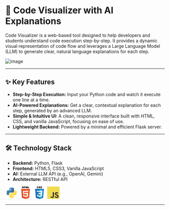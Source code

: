 # 🚀 Code Visualizer with AI Explanations

Code Visualizer is a web-based tool designed to help developers and students understand code execution step-by-step. It provides a dynamic visual representation of code flow and leverages a Large Language Model (LLM) to generate clear, natural language explanations for each step.


<img width="1470" alt="image" src="https://github.com/user-attachments/assets/2c19851d-42ea-4461-8b3f-78ee9cfbf778" />

---

## ✨ Key Features

*   **Step-by-Step Execution:** Input your Python code and watch it execute one line at a time.
*   **AI-Powered Explanations:** Get a clear, contextual explanation for each step, generated by an advanced LLM.
*   **Simple & Intuitive UI:** A clean, responsive interface built with HTML, CSS, and vanilla JavaScript, focusing on ease of use.
*   **Lightweight Backend:** Powered by a minimal and efficient Flask server.

---

## 🛠️ Technology Stack

*   **Backend:** Python, Flask
*   **Frontend:** HTML5, CSS3, Vanilla JavaScript
*   **AI:** External LLM API (e.g., OpenAI, Gemini)
*   **Architecture:** RESTful API

<p align="left">
  <img src="https://raw.githubusercontent.com/devicons/devicon/master/icons/python/python-original.svg" alt="python" width="40" height="40"/>
  <img src="https://raw.githubusercontent.com/devicons/devicon/master/icons/html5/html5-original-wordmark.svg" alt="html5" width="40" height="40"/>
  <img src="https://raw.githubusercontent.com/devicons/devicon/master/icons/css3/css3-original-wordmark.svg" alt="css3" width="40" height="40"/>
  <img src="https://raw.githubusercontent.com/devicons/devicon/master/icons/javascript/javascript-original.svg" alt="javascript" width="40" height="40"/>
</p>


---

